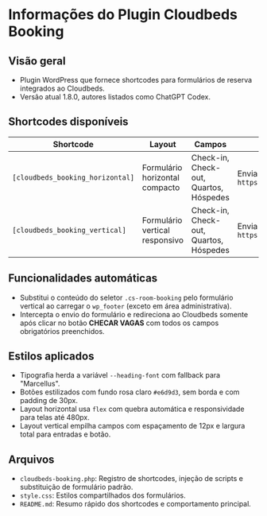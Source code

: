 # Informações do Plugin Cloudbeds Booking

## Visão geral
- Plugin WordPress que fornece shortcodes para formulários de reserva integrados ao Cloudbeds.
- Versão atual 1.8.0, autores listados como ChatGPT Codex.

## Shortcodes disponíveis
| Shortcode | Layout | Campos | Ação |
|-----------|--------|--------|------|
| `[cloudbeds_booking_horizontal]` | Formulário horizontal compacto | Check-in, Check-out, Quartos, Hóspedes | Envia dados via GET para `https://hotels.cloudbeds.com/reservas/VA2vgp` |
| `[cloudbeds_booking_vertical]` | Formulário vertical responsivo | Check-in, Check-out, Quartos, Hóspedes | Envia dados via GET para `https://hotels.cloudbeds.com/reservas/VA2vgp` |

## Funcionalidades automáticas
- Substitui o conteúdo do seletor `.cs-room-booking` pelo formulário vertical ao carregar o `wp_footer` (exceto em área administrativa).
- Intercepta o envio do formulário e redireciona ao Cloudbeds somente após clicar no botão **CHECAR VAGAS** com todos os campos obrigatórios preenchidos.

## Estilos aplicados
- Tipografia herda a variável `--heading-font` com fallback para "Marcellus".
- Botões estilizados com fundo rosa claro `#e6d9d3`, sem borda e com padding de 30px.
- Layout horizontal usa `flex` com quebra automática e responsividade para telas até 480px.
- Layout vertical empilha campos com espaçamento de 12px e largura total para entradas e botão.

## Arquivos
- `cloudbeds-booking.php`: Registro de shortcodes, injeção de scripts e substituição de formulário padrão.
- `style.css`: Estilos compartilhados dos formulários.
- `README.md`: Resumo rápido dos shortcodes e comportamento principal.
